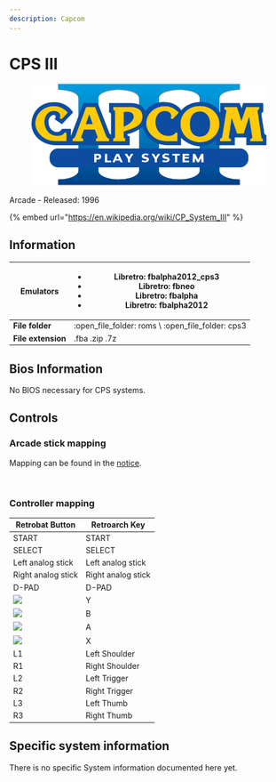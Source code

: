 ```yaml
---
description: Capcom
---
```


# CPS III

<figure><img src="https://raw.githubusercontent.com/fabricecaruso/es-theme-carbon/52ff37c9e265587d006945a2ba695b5a962b3a3d/art/logos/cps3.svg" alt=""><figcaption></figcaption></figure>

Arcade - Released: 1996

{% embed url="https://en.wikipedia.org/wiki/CP_System_III" %}

## Information

| **Emulators**      | <ul><li>Libretro: fbalpha2012_cps3</li><li>Libretro: fbneo</li><li>Libretro: fbalpha</li><li>Libretro: fbalpha2012</li></ul> |
| ------------------ | ---------------------------------------------------------------------------------------------------------------------------- |
| **File folder**    | :open\_file\_folder: roms \ :open\_file\_folder: cps3                                                                        |
| **File extension** | .fba .zip .7z                                                                                                                |

## Bios Information

No BIOS necessary for CPS systems.

## Controls

### Arcade stick mapping

Mapping can be found in the [notice](http://retrobat.ovh/notice/notice.pdf).

<figure><img src="https://i.imgur.com/kXBcdsB.png" alt=""><figcaption></figcaption></figure>

### Controller mapping

| Retrobat Button                                          | Retroarch Key      |
| -------------------------------------------------------- | ------------------ |
| START                                                    | START              |
| SELECT                                                   | SELECT             |
| Left analog stick                                        | Left analog stick  |
| Right analog stick                                       | Right analog stick |
| D-PAD                                                    | D-PAD              |
| ![](<../../../../.gitbook/assets/image (2) (1) (1).png>) | Y                  |
| ![](<../../../../.gitbook/assets/image (1) (2) (1).png>) | B                  |
| ![](<../../../../.gitbook/assets/image (4) (1).png>)     | A                  |
| ![](<../../../../.gitbook/assets/image (3) (1) (2).png>) | X                  |
| L1                                                       | Left Shoulder      |
| R1                                                       | Right Shoulder     |
| L2                                                       | Left Trigger       |
| R2                                                       | Right Trigger      |
| L3                                                       | Left Thumb         |
| R3                                                       | Right Thumb        |

## Specific system information

There is no specific System information documented here yet.
